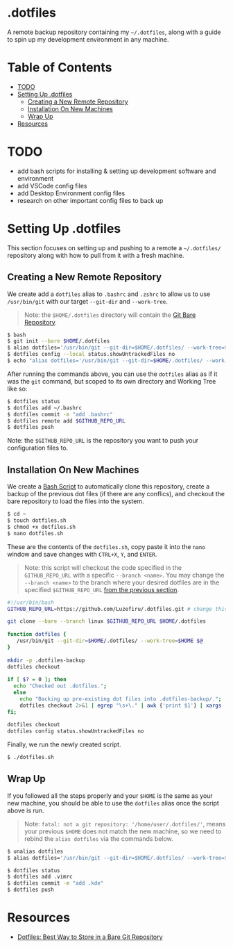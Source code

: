 # .dotfiles
 
A remote backup repository containing my `~/.dotfiles`, along with a guide to spin up my development environment in any machine.

# Table of Contents

- [TODO](https://github.com/Luzefiru/.dotfiles/tree/main#todo)
- [Setting Up .dotfiles](https://github.com/Luzefiru/.dotfiles/tree/main#setting-up-dotfiles)
   - [Creating a New Remote Repository](https://github.com/Luzefiru/.dotfiles/tree/main#creating-a-new-remote-repository)
   - [Installation On New Machines](https://github.com/Luzefiru/.dotfiles/tree/main#installation-on-new-machines)
   - [Wrap Up](https://github.com/Luzefiru/.dotfiles/tree/main#wrap-up)
- [Resources](https://github.com/Luzefiru/.dotfiles/tree/main#resources)

# TODO

- add bash scripts for installing & setting up development software and environment
- add VSCode config files
- add Desktop Environment config files
- research on other important config files to back up

# Setting Up .dotfiles

This section focuses on setting up and pushing to a remote a `~/.dotfiles/` repository along with how to pull from it with a fresh machine.
 
## Creating a New Remote Repository
 
We create add a `dotfiles` alias to `.bashrc` and `.zshrc` to allow us to use `/usr/bin/git` with our target `--git-dir` and `--work-tree`.
 
> Note: the `$HOME/.dotfiles` directory will contain the [Git Bare Repository](https://stackoverflow.com/questions/5540883/whats-the-practical-difference-between-a-bare-and-non-bare-repository).
 
```bash
$ bash
$ git init --bare $HOME/.dotfiles
$ alias dotfiles='/usr/bin/git --git-dir=$HOME/.dotfiles/ --work-tree=$HOME'
$ dotfiles config --local status.showUntrackedFiles no
$ echo "alias dotfiles='/usr/bin/git --git-dir=$HOME/.dotfiles/ --work-tree=$HOME'" >> $HOME/.bashrc
```
 
After running the commands above, you can use the `dotfiles` alias as if it was the `git` command, but scoped to its own directory and Working Tree like so:
 
```bash
$ dotfiles status
$ dotfiles add ~/.bashrc
$ dotfiles commit -m "add .bashrc"
$ dotfiles remote add $GITHUB_REPO_URL
$ dotfiles push
```

Note: the `$GITHUB_REPO_URL` is the repository you want to push your configuration files to.
 
## Installation On New Machines
 
We create a [Bash Script](https://devhints.io/bash) to automatically clone this repository, create a backup of the previous dot files (if there are any conflics), and checkout the bare repository to load the files into the system.
 
```bash
$ cd ~
$ touch dotfiles.sh
$ chmod +x dotfiles.sh
$ nano dotfiles.sh
```
 
These are the contents of the `dotfiles.sh`, copy paste it into the `nano` window and save changes with `CTRL+X`, `Y`, and `ENTER`.

> Note: this script will checkout the code specified in the `GITHUB_REPO_URL` with a specific `--branch <name>`. You may change the `--branch <name>` to the branch where your desired dotfiles are in the specified `$GITHUB_REPO_URL` [from the previous section](https://github.com/Luzefiru/.dotfiles/tree/main#starting-from-scratch).
 
```bash
#!/usr/bin/bash
GITHUB_REPO_URL=https://github.com/Luzefiru/.dotfiles.git # change this to the $GITHUB_REPO_URL you used earlier

git clone --bare --branch linux $GITHUB_REPO_URL $HOME/.dotfiles
 
function dotfiles {
   /usr/bin/git --git-dir=$HOME/.dotfiles/ --work-tree=$HOME $@
}
 
mkdir -p .dotfiles-backup
dotfiles checkout
 
if [ $? = 0 ]; then
  echo "Checked out .dotfiles.";
  else
    echo "Backing up pre-existing dot files into .dotfiles-backup/.";
    dotfiles checkout 2>&1 | egrep "\s+\." | awk {'print $1'} | xargs -I{} mv {} .dotfiles-backup/{}
fi;
 
dotfiles checkout
dotfiles config status.showUntrackedFiles no
```
 
Finally, we run the newly created script.
 
```bash
$ ./dotfiles.sh
```

## Wrap Up

If you followed all the steps properly and your `$HOME` is the same as your new machine, you should be able to use the `dotfiles` alias once the script above is run.

> Note: `fatal: not a git repository: '/home/user/.dotfiles/'`, means your previous `$HOME` does not match the new machine, so we need to rebind the `alias dotfiles` via the commands below.
 
```bash
$ unalias dotfiles
$ alias dotfiles='/usr/bin/git --git-dir=$HOME/.dotfiles/ --work-tree=$HOME'

$ dotfiles status
$ dotfiles add .vimrc
$ dotfiles commit -m "add .kde"
$ dotfiles push
```
 
# Resources
 
- [Dotfiles: Best Way to Store in a Bare Git Repository](https://www.atlassian.com/git/tutorials/dotfiles)
